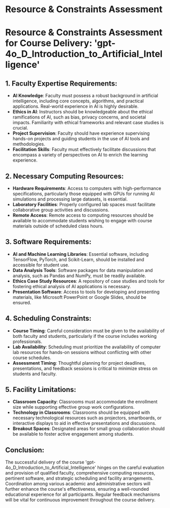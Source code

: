 Resource & Constraints Assessment
=================================

# Resource & Constraints Assessment for Course Delivery: 'gpt-4o_D_Introduction_to_Artificial_Intelligence'

## 1. Faculty Expertise Requirements:
- **AI Knowledge**: Faculty must possess a robust background in artificial intelligence, including core concepts, algorithms, and practical applications. Real-world experience in AI is highly desirable.
- **Ethics in AI**: Instructors should be knowledgeable about the ethical ramifications of AI, such as bias, privacy concerns, and societal impacts. Familiarity with ethical frameworks and relevant case studies is crucial.
- **Project Supervision**: Faculty should have experience supervising hands-on projects and guiding students in the use of AI tools and methodologies.
- **Facilitation Skills**: Faculty must effectively facilitate discussions that encompass a variety of perspectives on AI to enrich the learning experience.

## 2. Necessary Computing Resources:
- **Hardware Requirements**: Access to computers with high-performance specifications, particularly those equipped with GPUs for running AI simulations and processing large datasets, is essential.
- **Laboratory Facilities**: Properly configured lab spaces must facilitate collaborative group activities and discussions.
- **Remote Access**: Remote access to computing resources should be available to accommodate students wishing to engage with course materials outside of scheduled class hours.

## 3. Software Requirements:
- **AI and Machine Learning Libraries**: Essential software, including TensorFlow, PyTorch, and Scikit-Learn, should be installed and accessible for student use.
- **Data Analysis Tools**: Software packages for data manipulation and analysis, such as Pandas and NumPy, must be readily available.
- **Ethics Case Study Resources**: A repository of case studies and tools for fostering ethical analysis of AI applications is necessary.
- **Presentation Software**: Access to tools for developing and presenting materials, like Microsoft PowerPoint or Google Slides, should be ensured.

## 4. Scheduling Constraints:
- **Course Timing**: Careful consideration must be given to the availability of both faculty and students, particularly if the course includes working professionals.
- **Lab Availability**: Scheduling must prioritize the availability of computer lab resources for hands-on sessions without conflicting with other course schedules.
- **Assessment Timing**: Thoughtful planning for project deadlines, presentations, and feedback sessions is critical to minimize stress on students and faculty.

## 5. Facility Limitations:
- **Classroom Capacity**: Classrooms must accommodate the enrollment size while supporting effective group work configurations.
- **Technology in Classrooms**: Classrooms should be equipped with necessary technological resources such as projectors, smartboards, or interactive displays to aid in effective presentations and discussions.
- **Breakout Spaces**: Designated areas for small group collaboration should be available to foster active engagement among students.

## Conclusion:
The successful delivery of the course 'gpt-4o_D_Introduction_to_Artificial_Intelligence' hinges on the careful evaluation and provision of qualified faculty, comprehensive computing resources, pertinent software, and strategic scheduling and facility arrangements. Coordination among various academic and administrative sectors will further enhance the course's effectiveness, ensuring a well-rounded educational experience for all participants. Regular feedback mechanisms will be vital for continuous improvement throughout the course delivery.